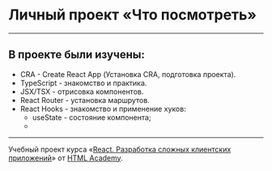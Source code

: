 # Личный проект «Что посмотреть»

----

## В проекте были изучены:

* CRA - Create React App (Установка CRA, подготовка проекта).
* TypeScript - знакомство и практика.
* JSX/TSX  - отрисовка компонентов.
* React Router - установка маршрутов.
* React Hooks - знакомство и применение хуков:
    * useState - состояние компонента;
    * 

----
Учебный проект курса «[React. Разработка сложных клиентских приложений](https://htmlacademy.ru/intensive/react)» от [HTML Academy](https://htmlacademy.ru).